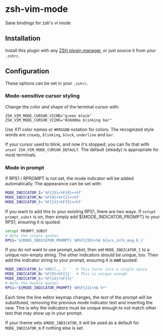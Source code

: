 # zsh-vim-mode
Sane bindings for zsh's vi mode

## Installation

Install this plugin with any [ZSH plugin manager][], or just source it from
your `.zshrc`.

[ZSH plugin manager]: https://github.com/unixorn/awesome-zsh-plugins/blob/master/README.md#installation

## Configuration

These options can be set in your `.zshrc`.

### Mode-sensitive cursor styling

Change the color and shape of the terminal cursor with:

    ZSH_VIM_MODE_CURSOR_VICMD="green block"
    ZSH_VIM_MODE_CURSOR_VIINS="#20d08a blinking bar"

Use X11 color names or `#RRGGBB` notation for colors. The recognized
style words are `steady`, `blinking`, `block`, `underline` and `bar`.

If your cursor used to blink, and now it's stopped, you can fix that
with `unset ZSH_VIM_MODE_CURSOR_DEFAULT`. The default (steady) is
appropriate for most terminals.

### Mode in prompt

If RPS1 / RPROMPT is not set, the mode indicator will be added
automatically. The appearance can be set with:

```zsh
MODE_INDICATOR_I='%F{15}<%F{8}<<%f'
MODE_INDICATOR_N='%F{9}<%F{1}<<%f'
MODE_INDICATOR_C='%F{13}<%F{5}<<%f'
```

If you want to add this to your existing RPS1, there are two ways. If
`setopt prompt_subst` is on, then simply add ${MODE_INDICATOR_PROMPT}
to your RPS1, ensuring it is quoted:

```zsh
setopt PROMPT_SUBST
# Note the single quotes
RPS1='${MODE_INDICATOR_PROMPT} %B%F{255}<%b ${vcs_info_msg_0_}'
```

If you do not want to use prompt_subst, then set `MODE_INDICATOR_I` to
a unique non-empty string. The other indicators should be unique, too.
Then add the indicator string to your prompt, ensuring it is **not**
quoted:

```zsh
MODE_INDICATOR_I='%99(l,, )'    # This turns into a single space
MODE_INDICATOR_N='%F{9}<%F{1}'  # This is unique enough
MODE_INDICATOR_C='%F{13}<%F{5}'
# Note the double quotes
RPS1="${MODE_INDICATOR_PROMPT} %B%F{15}<%b %*"
```

Each time the line editor keymap changes, the *text* of the prompt
will be substituted, removing the previous mode indicator text and
inserting the new. This is why the indicators must be unique enough
to not match other text that may show up in your prompt.

If your theme sets `$MODE_INDICATOR`, it will be used as a default
for `MODE_INDICATOR_N` if nothing else is set.
